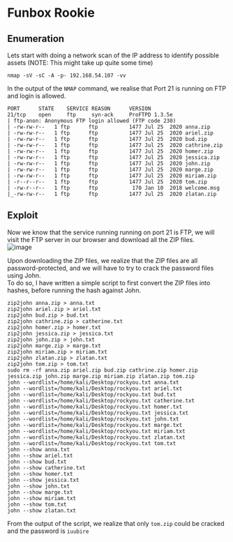 # Funbox Rookie
## Enumeration
Lets start with doing a network scan of the IP address to identify possible assets (NOTE: This might take up quite some time)
```code
nmap -sV -sC -A -p- 192.168.54.107 -vv
```
In the output of the ```NMAP``` command, we realise that Port 21 is running on FTP and login is allowed.
```code
PORT      STATE    SERVICE REASON      VERSION
21/tcp    open     ftp     syn-ack     ProFTPD 1.3.5e
| ftp-anon: Anonymous FTP login allowed (FTP code 230)
| -rw-rw-r--   1 ftp      ftp          1477 Jul 25  2020 anna.zip
| -rw-rw-r--   1 ftp      ftp          1477 Jul 25  2020 ariel.zip
| -rw-rw-r--   1 ftp      ftp          1477 Jul 25  2020 bud.zip
| -rw-rw-r--   1 ftp      ftp          1477 Jul 25  2020 cathrine.zip
| -rw-rw-r--   1 ftp      ftp          1477 Jul 25  2020 homer.zip
| -rw-rw-r--   1 ftp      ftp          1477 Jul 25  2020 jessica.zip
| -rw-rw-r--   1 ftp      ftp          1477 Jul 25  2020 john.zip
| -rw-rw-r--   1 ftp      ftp          1477 Jul 25  2020 marge.zip
| -rw-rw-r--   1 ftp      ftp          1477 Jul 25  2020 miriam.zip
| -r--r--r--   1 ftp      ftp          1477 Jul 25  2020 tom.zip
| -rw-r--r--   1 ftp      ftp           170 Jan 10  2018 welcome.msg
|_-rw-rw-r--   1 ftp      ftp          1477 Jul 25  2020 zlatan.zip
```
## Exploit
Now we know that the service running running on port 21 is FTP, we will visit the FTP server in our browser and download all the ZIP files.\
![image](https://user-images.githubusercontent.com/42378287/128554707-c95e2405-e5f0-4345-8b9b-03831450da2d.png)

Upon downloading the ZIP files, we realize that the ZIP files are all password-protected, and we will have to try to crack the password files using John.\
To do so, I have written a simple script to first convert the ZIP files into hashes, before running the hash against John. 
```code
zip2john anna.zip > anna.txt
zip2john ariel.zip > ariel.txt
zip2john bud.zip > bud.txt
zip2john cathrine.zip > catherine.txt
zip2john homer.zip > homer.txt
zip2john jessica.zip > jessica.txt
zip2john john.zip > john.txt
zip2john marge.zip > marge.txt
zip2john miriam.zip > miriam.txt
zip2john zlatan.zip > zlatan.txt
zip2john tom.zip > tom.txt
sudo rm -rf anna.zip ariel.zip bud.zip cathrine.zip homer.zip jessica.zip john.zip marge.zip miriam.zip zlatan.zip tom.zip
john --wordlist=/home/kali/Desktop/rockyou.txt anna.txt
john --wordlist=/home/kali/Desktop/rockyou.txt ariel.txt
john --wordlist=/home/kali/Desktop/rockyou.txt bud.txt
john --wordlist=/home/kali/Desktop/rockyou.txt catherine.txt
john --wordlist=/home/kali/Desktop/rockyou.txt homer.txt
john --wordlist=/home/kali/Desktop/rockyou.txt jessica.txt
john --wordlist=/home/kali/Desktop/rockyou.txt john.txt
john --wordlist=/home/kali/Desktop/rockyou.txt marge.txt
john --wordlist=/home/kali/Desktop/rockyou.txt miriam.txt
john --wordlist=/home/kali/Desktop/rockyou.txt zlatan.txt
john --wordlist=/home/kali/Desktop/rockyou.txt tom.txt
john --show anna.txt
john --show ariel.txt
john --show bud.txt
john --show catherine.txt
john --show homer.txt
john --show jessica.txt
john --show john.txt
john --show marge.txt
john --show miriam.txt
john --show tom.txt
john --show zlatan.txt
```
From the output of the script, we realize that only ```tom.zip``` could be cracked and the password is ```iuubire```
